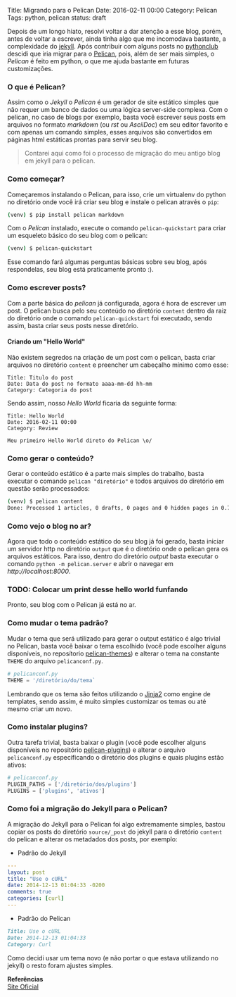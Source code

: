Title: Migrando para o Pelican
Date: 2016-02-11 00:00
Category: Pelican
Tags: python, pelican
status: draft

Depois de um longo hiato, resolvi voltar a dar atenção a esse blog, porém, antes de voltar a escrever, ainda tinha algo que me incomodava bastante, a complexidade do [jekyll](http://blog.getpelican.com/).
Após contribuir com alguns posts no [pythonclub](http://pythonclub.com.br/) descidi que iria migrar para o [Pelican](http://blog.getpelican.com/), pois, além de ser mais simples, o _Pelican_ é feito em python, o que me ajuda bastante em futuras customizações.
<!-- more -->

### O que é Pelican?
Assim como o _Jekyll_ o _Pelican_ é um gerador de site estático simples que não requer um banco de dados ou uma lógica server-side complexa.
Com o pelican, no caso de blogs por exemplo, basta você escrever seus posts em arquivos no formato _markdown_ (ou _rst_ ou _AsciiDoc_) em seu editor favorito e com apenas um comando simples, esses arquivos são convertidos em páginas html estáticas prontas para servir seu blog.

> Contarei aqui como foi o processo de migração do meu antigo blog em jekyll para o pelican.

### Como começar?
Começaremos instalando o Pelican, para isso, crie um virtualenv do python no diretório onde você irá criar seu blog e instale o pelican através o `pip`:
```bash
(venv) $ pip install pelican markdown
```
Com o _Pelican_ instalado, execute o comando `pelican-quickstart` para criar um esqueleto básico do seu blog com o pelican:
```bash
(venv) $ pelican-quickstart
```
Esse comando fará algumas perguntas básicas sobre seu blog, após respondelas, seu blog está praticamente pronto :).

### Como escrever posts?
Com a parte básica do _pelican_ já configurada, agora é hora de escrever um post.
O pelican busca pelo seu conteúdo no diretório `content` dentro da raiz do diretório onde o comando `pelican-quickstart` foi executado, sendo assim, basta criar seus posts nesse diretório.

#### Criando um "Hello World"
Não existem segredos na criação de um post com o pelican, basta criar arquivos no diretório `content` e preencher um cabeçalho mínimo como esse:

```
Title: Titulo do post
Date: Data do post no formato aaaa-mm-dd hh-mm
Category: Categoria do post
```

Sendo assim, nosso _Hello World_ ficaria da seguinte forma:

```
Title: Hello World
Date: 2016-02-11 00:00
Category: Review

Meu primeiro Hello World direto do Pelican \o/
```
### Como gerar o conteúdo?
Gerar o conteúdo estático é a parte mais simples do trabalho, basta executar o comando `pelican "diretório"` e todos arquivos do diretório em questão serão processados:
```bash
(venv) $ pelican content
Done: Processed 1 articles, 0 drafts, 0 pages and 0 hidden pages in 0.70 seconds.
```

### Como vejo o blog no ar?
Agora que todo o conteúdo estático do seu blog já foi gerado, basta iniciar um servidor http no diretório `output` que é o diretório onde o pelican gera os arquivos estáticos.
Para isso, dentro do diretório _output_ basta executar o comando `python -m pelican.server` e abrir o navegar em _http://localhost:8000_.

### TODO: Colocar um print desse hello world funfando

Pronto, seu blog com o Pelican já está no ar.

### Como mudar o tema padrão?
Mudar o tema que será utilizado para gerar o output estático é algo trivial no Pelican, basta você baixar o tema escolhido (você pode escolher alguns disponíveis, no reposítorio [pelican-themes](https://github.com/getpelican/pelican-themes)) e alterar o tema na constante `THEME` do arquivo `pelicanconf.py`.
```python
# pelicanconf.py
THEME = '/diretório/do/tema`
```
Lembrando que os tema são feitos utilizando o [Jinja2](http://jinja.pocoo.org/docs/dev/) como engine de templates, sendo assim, é muito simples customizar os temas ou até mesmo criar um novo.

### Como instalar plugins?
Outra tarefa trivial, basta baixar o plugin (você pode escolher alguns disponíveis no repositório [pelican-plugins](https://github.com/getpelican/pelican-plugins)) e alterar o arquivo `pelicanconf.py` especificando o diretório dos plugins e quais plugins estão ativos:
```python
# pelicanconf.py
PLUGIN_PATHS = ['/diretório/dos/plugins']
PLUGINS = ['plugins', 'ativos']
```

### Como foi a migração do Jekyll para o Pelican?
A migração do Jekyll para o Pelican foi algo extremamente simples, bastou copiar os posts do diretório `source/_post` do jekyll para o diretório `content` do pelican e alterar os metadados dos posts, por exemplo:

* Padrão do Jekyll
```yaml
---
layout: post
title: "Use o cURL"
date: 2014-12-13 01:04:33 -0200
comments: true
categories: [curl]
---
```
* Padrão do Pelican
```markdown
Title: Use o cURL
Date: 2014-12-13 01:04:33
Category: Curl
```
Como decidi usar um tema novo (e não portar o que estava utilizando no jekyll) o resto foram ajustes simples.

**Referências**<br>
[Site Oficial](http://blog.getpelican.com/)<br>
